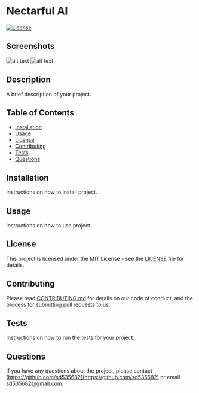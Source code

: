 # Nectarful AI

[![License](https://img.shields.io/badge/License-MIT-yellow.svg)](https://opensource.org/licenses/MIT)

## Screenshots
![alt text](lib/initial_screenshot_1.jpg)
![alt text](lib/initial_screenshot_2.jpg)

## Description

A brief description of your project.

## Table of Contents

- [Installation](#installation)
- [Usage](#usage)
- [License](#license)
- [Contributing](#contributing)
- [Tests](#tests)
- [Questions](#questions)

## Installation

Instructions on how to install project.

## Usage

Instructions on how to use project.

## License

This project is licensed under the MIT License - see the [LICENSE](LICENSE) file for details.

## Contributing

Please read [CONTRIBUTING.md](CONTRIBUTING.md) for details on our code of conduct, and the process for submitting pull requests to us.

## Tests

Instructions on how to run the tests for your project.

## Questions

If you have any questions about the project, please contact [https://github.com/sd535682](https://github.com/sd535682) or email [sd535682@gmail.com](mailto:sd535682@gmail.com).